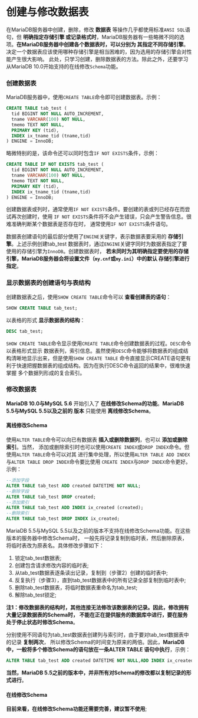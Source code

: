 创建与修改数据表
=============================================
在MariaDB服务器中创建，删除，修改 **数据表** 等操作几乎都使用标准`ANSI SQL`语句，但 **明确指定存储引擎
或记录格式时**，MariaDB服务器有一些略微不同的选项。**在MariaDB服务器中创建各个数据表时，可以分别为
其指定不同存储引擎**。决定一个数据表应该使用哪种存储引擎是相当困难的，因为选用的存储引擎会对性能产生很大影响。
此处，只学习创建，删除数据表的方法。除此之外，还要学习从MariaDB 10.0开始支持的在线修改`Schema`功能。

### 创建数据表
MariaDB服务器中，使用`CREATE TABLE`命令即可创建数据表。示例：
```sql
CREATE TABLE tab_test (
  tid BIGINT NOT NULL AUTO_INCREMENT,
  tname VARCHAR(100) NOT NULL,
  tmemo TEXT NOT NULL,
  PRIMARY KEY (tid),
  INDEX ix_tname_tid (tname,tid)
) ENGINE = InnoDB;
```
略微特别的是，该命令还可以同时包含`IF NOT EXISTS`条件，示例：
```sql
CREATE TABLE IF NOT EXISTS tab_test (
  tid BIGINT NOT NULL AUTO_INCREMENT,
  tname VARCHAR(100) NOT NULL,
  tmemo TEXT NOT NULL,
  PRIMARY KEY (tid),
  INDEX ix_tname_tid (tname,tid)
) ENGINE = InnoDB;
```
创建数据表或列时，通常使用`IF NOT EXISTS`条件。要创建的表或列已经存在而尝试再次创建时，使用
`IF NOT EXISTS`条件将不会产生错误，只会产生警告信息。很难准确判断某个数据表是否存在时，
通常使用`IF NOT EXISTS`条件语句。

数据表创建语句的最后部分使用了`ENGINE`关键字，表示数据表要采用的 **存储引擎**。上述示例创建tab_test
数据表时，通过`ENGINE`关键字同时为数据表指定了要使用的存储引擎为`InnoDB`。创建数据表时，
**若未同时为其明确指定要使用的存储引擎，MariaDB服务器会将设置文件（`my.cnf`或`my.ini`）中的默认
存储引擎进行指定**。

### 显示数据表的创建语句与表结构
创建数据表之后，使用`SHOW CREATE TABLE`命令可以 **查看创建表的语句**：
```sql
SHOW CREATE TABLE tab_test;
```
以表格的形式 **显示数据表的结构**：
```sql
DESC tab_test;
```
`SHOW CREATE TABLE`命令显示使用`CREATE TABLE`命令创建数据表的过程。`DESC`命令以表格形式显示
数据表列，索引信息。虽然使用`DESC`命令能够将数据表的组成结构清晰地显示出来，但是使用`SHOW CREATE TABLE`
命令直接显示CREATE语句更有利于快速把握数据表的组成结构。因为在执行DESC命令返回的结果中，很难快速掌握
多个数据列形成的复合索引。

### 修改数据表
**MariaDB 10.0与MySQL 5.6** 开始引入了 **在线修改Schema的功能**。**MariaDB 5.5与MySQL 5.5以及之前的
版本** 只能使用 **离线修改Schema**。
#### 离线修改Schema
使用`ALTER TABLE`命令可以向已有数据表 **插入或删除数据列**，也可以 **添加或删除索引**。当然，
添加或删除索引时也可以使用`CREATE INDEX`或`DROP INDEX`命令。但使用`ALTER TABLE`命令可以对其
进行集中处理，所以使用`ALTER TABLE ADD INDEX`与`ALTER TABLE DROP INDEX`命令要比使用
`CREATE INDEX`与`DROP INDEX`命令更好。示例：
```sql
--添加字段
ALTER TABLE tab_test ADD created DATETIME NOT NULL;
--删除字段
ALTER TABLE tab_test DROP created;
--添加索引
ALTER TABLE tab_test ADD INDEX ix_created (created);
--删除索引
ALTER TABLE tab_test DROP INDEX ix_created;
```
MariaDB 5.5与MySQL 5.5以及之前的版本不支持在线修改Schema功能。在这些版本的服务器中修改Schema时，
一般先将记录复制到临时表，然后删除原表，将临时表改为原表名。具体修改步骤如下：

1. 锁定tab_test数据表;
2. 创建包含请求修改内容的临时表;
3. 从tab_test数据表逐条读出记录，复制到（步骤2）创建的临时表中;
4. 反复执行（步骤3），直到tab_test数据表中的所有记录全部复制到临时表中;
5. 删除tab_test数据表，将临时数据表重命名为tab_test;
6. 解除tab_test锁定;

**注1：修改数据表的结构时，其他连接无法修改该数据表的记录。因此，修改拥有大量记录数据表的Schema时，
不能在正在提供服务的数据库中进行，要在服务处于停止状态时修改Schema**。

分别使用不同语句为tab_test数据表创建列与索引时，由于要对tab_test数据表中的记录 **复制两次**，
所以修改Schema的时间变为原来的两倍。因此，**MariaDB中，一般将多个修改Schema的语句放在一条ALTER TABLE
语句中执行**，示例：
```sql
ALTER TABLE tab_test ADD created DATETIME NOT NULL,ADD INDEX ix_created (created);
```
**当然，MariaDB 5.5之前的版本中，并非所有对Schema的修改都以复制记录的形式进行**。
#### 在线修改Schema
**目前来看，在线修改Schema功能还需要完善，建议暂不使用**;
